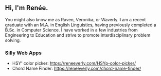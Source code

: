 ## Hi, I'm Renée.

You might also know me as Raven, Veronika, or Waverly. I am a recent graduate with an M.A. in English Linguistics, having previously completed a B.Sc. in Computer Science. I have worked in a few industries from Engineering to Education and strive to promote interdisciplinary problem solving.

### Silly Web Apps
- HSY' color picker: https://reneeverly.com/HSYp-color-picker/
- Chord Name Finder: https://reneeverly.com/chord-name-finder/

<!--
**reneeverly/reneeverly** is a ✨ _special_ ✨ repository because its `README.md` (this file) appears on your GitHub profile.

Here are some ideas to get you started:

- 🔭 I’m currently working on ...
- 🌱 I’m currently learning ...
- 👯 I’m looking to collaborate on ...
- 🤔 I’m looking for help with ...
- 💬 Ask me about ...
- 📫 How to reach me: ...
- 😄 Pronouns: ...
- ⚡ Fun fact: ...
-->
